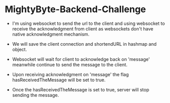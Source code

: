 # MightyByte-Backend-Challenge

- I'm using websocket to send the url to the client and using websocket to receive the acknowledgment from client 
  as websockets don't have native acknowledgment mechanism.

- We will save the client connection and shortendURL in hashmap and object.

- Websocket will wait for client to acknowledge back on 'message' meanwhile continue to send the message to the client. 

- Upon receiving acknowledgment on 'message' the flag hasReceivedTheMessage will be set to true.

- Once the hasReceivedTheMessage is set to true, server will stop sending the message.
